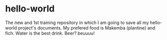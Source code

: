 # hello-world
The new and 1st training repository in which I am going to save all my hello-world project's documents.
My prefered food is Makemba (plantine) and fich.
Water is the best drink. Beer? beuuuu!
